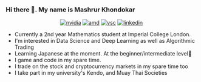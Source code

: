 ### Hi there 👋. My name is Mashrur Khondokar
<p align="center"><a href="https://www.nvidia.com/en-gb/geforce/graphics-cards/30-series/rtx-3070-3070ti/"><img src="https://img.shields.io/badge/NVIDIA-RTX3070-76B900?style=for-the-badge&amp;logo=nvidia&amp;logoColor=white" alt="nvidia"></a> 
<a href="https://www.amd.com/en/products/cpu/amd-ryzen-5-3600"><img src="https://img.shields.io/badge/AMD-Ryzen_5_3600-ED1C24?style=for-the-badge&amp;logo=amd&amp;logoColor=white" alt="amd"></a>
  <a href="https://code.visualstudio.com"><img src="https://img.shields.io/badge/Visual_Studio_Code-0078D4?style=for-the-badge&amp;logo=visual%20studio%20code&amp;logoColor=white" alt="vsc"></a>
  <a href="https://www.linkedin.com/in/mashrur-khondokar-b734a6214/"><img src="https://img.shields.io/badge/LinkedIn-0077B5?style=for-the-badge&amp;logo=linkedin&amp;logoColor=white" alt="linkedin"></a></p>
  
- Currently a 2nd year Mathematics student at Imperial College London. 
- I'm interested in Data Science and Deep Learning as well as Algorithmic Trading
- Learning Japanese at the moment. At the beginner/intermediate level🌱
- I game and code in my spare time.
- I trade on the stock and cryptocurrency markets in my spare time too
- I take part in my university's Kendo, and Muay Thai Societies
<!--
**theMashrur/theMashrur** is a ✨ _special_ ✨ repository because its `README.md` (this file) appears on your GitHub profile.

Here are some ideas to get you started:

- 🔭 I’m currently working on ...
- 🌱 I’m currently learning ...
- 👯 I’m looking to collaborate on ...
- 🤔 I’m looking for help with ...
- 💬 Ask me about ...
- 📫 How to reach me: ...
- 😄 Pronouns: ...
- ⚡ Fun fact: ...
-->

